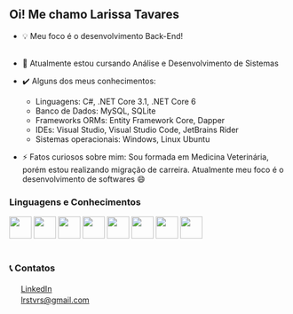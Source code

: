 ## Oi! Me chamo Larissa Tavares<br/>

- :bulb:	Meu foco é o desenvolvimento Back-End! <br/><br/>
- :notebook_with_decorative_cover: Atualmente estou cursando Análise e Desenvolvimento de Sistemas<br/>

- :heavy_check_mark:	 Alguns dos meus conhecimentos:
  - Linguagens: C#, .NET Core 3.1, .NET Core 6
  - Banco de Dados: MySQL, SQLite
  - Frameworks ORMs: Entity Framework Core, Dapper
  - IDEs: Visual Studio, Visual Studio Code, JetBrains Rider
  - Sistemas operacionais: Windows, Linux Ubuntu<br/>

- :zap:	Fatos curiosos sobre mim: Sou formada em Medicina Veterinária, porém estou realizando migração de carreira. Atualmente meu foco é o desenvolvimento de softwares :smile:	


### Linguagens e Conhecimentos
<div>
   <img width=40 height=40 src="https://cdn.jsdelivr.net/gh/devicons/devicon/icons/csharp/csharp-original.svg" />
   <img width=40 height=40 src="https://cdn.jsdelivr.net/gh/devicons/devicon/icons/dotnetcore/dotnetcore-original.svg" />
   <img width=40 height=40 src="https://cdn.jsdelivr.net/gh/devicons/devicon/icons/mysql/mysql-original-wordmark.svg" />
   <img width=40 height=40 src="https://cdn.jsdelivr.net/gh/devicons/devicon/icons/sqlite/sqlite-original.svg" />
   <img width=40 height=40 src="https://cdn.jsdelivr.net/gh/devicons/devicon/icons/ubuntu/ubuntu-plain-wordmark.svg" />
   <img width=40 height=40 src="https://cdn.jsdelivr.net/gh/devicons/devicon/icons/visualstudio/visualstudio-plain.svg" />
   <img width=40 height=40 src="https://cdn.jsdelivr.net/gh/devicons/devicon/icons/jetbrains/jetbrains-original.svg" />
   <img width=40 height=40 src="https://cdn.jsdelivr.net/gh/devicons/devicon/icons/git/git-original.svg" />
</div><br/>

### :telephone_receiver: Contatos 
<img width=17 height=17 src="https://cdn.jsdelivr.net/gh/devicons/devicon/icons/linkedin/linkedin-original.svg" />	[LinkedIn](https://www.linkedin.com/in/larissa-tavares-ads/) <br/>
<img width=17 height=17 src="https://cdn.jsdelivr.net/gh/devicons/devicon/icons/google/google-original.svg" /> [lrstvrs@gmail.com](https://mail.google.com/mail/u/0/?tab=wm#inbox?compose=GTvVlcRzDfqFRgpWDkDdKWVdmDLQfVnDpQDsjgpmXBKgnVhpLjqCWcQrWzRmPJQntWHdqbLtQplbc)



<!--
**lrstvrs/lrstvrs** is a ✨ _special_ ✨ repository because its `README.md` (this file) appears on your GitHub profile.

Here are some ideas to get you started:

- 🔭 I’m currently working on ...
- 🌱 I’m currently learning ...
- 👯 I’m looking to collaborate on ...
- 🤔 I’m looking for help with ...
- 💬 Ask me about ...
- 📫 How to reach me: ...
- 😄 Pronouns: ...
- ⚡ Fun fact: ...
-->
